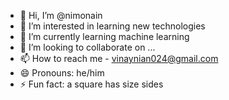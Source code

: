 - 👋 Hi, I’m @nimonain
- 👀 I’m interested in learning new technologies
- 🌱 I’m currently learning machine learning
- 💞️ I’m looking to collaborate on ...
- 📫 How to reach me - vinaynian024@gmail.com
- 😄 Pronouns: he/him
- ⚡ Fun fact: a square has size sides

<!---
nimonain/nimonain is a ✨ special ✨ repository because its `README.md` (this file) appears on your GitHub profile.
You can click the Preview link to take a look at your changes.
--->

